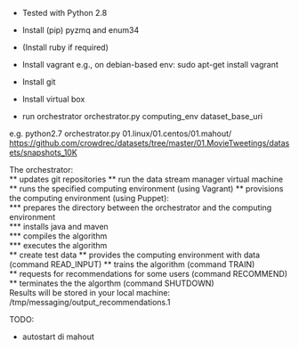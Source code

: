 * Tested with Python 2.8
* Install (pip) pyzmq and enum34

* (Install ruby if required)

* Install vagrant
e.g., on debian-based env: sudo apt-get install vagrant

* Install git

* Install virtual box 

* run orchestrator
orchestrator.py computing_env dataset_base_uri


e.g. python2.7 orchestrator.py 01.linux/01.centos/01.mahout/ https://github.com/crowdrec/datasets/tree/master/01.MovieTweetings/datasets/snapshots_10K

The orchestrator:   
**    updates git repositories
**    run the data stream manager virtual machine
**    runs the specified computing environment (using Vagrant)
**    provisions the computing environment (using Puppet):   
***        prepares the directory between the orchestrator and the computing environment   
***        installs java and maven   
***        compiles the algorithm    
***        executes the algorithm   
**    create test data
**    provides the computing environment with data (command READ_INPUT)
**    trains the algorithm (command TRAIN)   
**    requests for recommendations for some users (command RECOMMEND)   
**    terminates the the algorthm (command SHUTDOWN)   
Results will be stored in your local machine: /tmp/messaging/output_recommendations.1   


TODO:
- autostart di mahout
